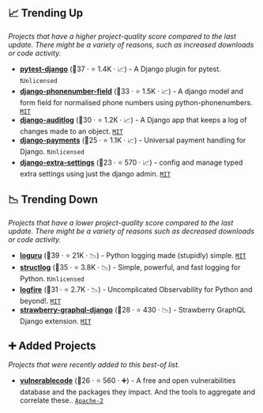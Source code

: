 ## 📈 Trending Up

_Projects that have a higher project-quality score compared to the last update. There might be a variety of reasons, such as increased downloads or code activity._

- <b><a href="https://github.com/pytest-dev/pytest-django">pytest-django</a></b> (🥇37 ·  ⭐ 1.4K · 📈) - A Django plugin for pytest. <code>❗Unlicensed</code>
- <b><a href="https://github.com/stefanfoulis/django-phonenumber-field">django-phonenumber-field</a></b> (🥇33 ·  ⭐ 1.5K · 📈) - A django model and form field for normalised phone numbers using python-phonenumbers. <code><a href="http://bit.ly/34MBwT8">MIT</a></code>
- <b><a href="https://github.com/jazzband/django-auditlog">django-auditlog</a></b> (🥈30 ·  ⭐ 1.2K · 📈) - A Django app that keeps a log of changes made to an object. <code><a href="http://bit.ly/34MBwT8">MIT</a></code>
- <b><a href="https://github.com/jazzband/django-payments">django-payments</a></b> (🥈25 ·  ⭐ 1.1K · 📈) - Universal payment handling for Django. <code>❗Unlicensed</code>
- <b><a href="https://github.com/fabiocaccamo/django-extra-settings">django-extra-settings</a></b> (🥉23 ·  ⭐ 570 · 📈) - config and manage typed extra settings using just the django admin. <code><a href="http://bit.ly/34MBwT8">MIT</a></code>

## 📉 Trending Down

_Projects that have a lower project-quality score compared to the last update. There might be a variety of reasons such as decreased downloads or code activity._

- <b><a href="https://github.com/Delgan/loguru">loguru</a></b> (🥇39 ·  ⭐ 21K · 📉) - Python logging made (stupidly) simple. <code><a href="http://bit.ly/34MBwT8">MIT</a></code>
- <b><a href="https://github.com/hynek/structlog">structlog</a></b> (🥈35 ·  ⭐ 3.8K · 📉) - Simple, powerful, and fast logging for Python. <code>❗Unlicensed</code>
- <b><a href="https://github.com/pydantic/logfire">logfire</a></b> (🥇31 ·  ⭐ 2.7K · 📉) - Uncomplicated Observability for Python and beyond!. <code><a href="http://bit.ly/34MBwT8">MIT</a></code>
- <b><a href="https://github.com/strawberry-graphql/strawberry-django">strawberry-graphql-django</a></b> (🥉28 ·  ⭐ 430 · 📉) - Strawberry GraphQL Django extension. <code><a href="http://bit.ly/34MBwT8">MIT</a></code>

## ➕ Added Projects

_Projects that were recently added to this best-of list._

- <b><a href="https://github.com/aboutcode-org/vulnerablecode">vulnerablecode</a></b> (🥇26 ·  ⭐ 560 · ➕) - A free and open vulnerabilities database and the packages they impact. And the tools to aggregate and correlate these.. <code><a href="http://bit.ly/3nYMfla">Apache-2</a></code>

